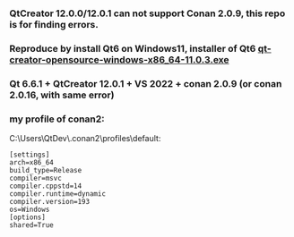 ### QtCreator 12.0.0/12.0.1 can not support Conan 2.0.9, this repo is for finding errors.

### Reproduce by install Qt6 on Windows11, installer of Qt6 [qt-creator-opensource-windows-x86_64-11.0.3.exe](https://qt.mirror.constant.com/official_releases/qtcreator/11.0/11.0.3/qt-creator-opensource-windows-x86_64-11.0.3.exe)
### Qt 6.6.1 + QtCreator 12.0.1 + VS 2022 + conan 2.0.9 (or conan 2.0.16, with same error)


### my profile of conan2:
C:\Users\QtDev\\.conan2\profiles\default:
```
[settings]
arch=x86_64
build_type=Release
compiler=msvc
compiler.cppstd=14
compiler.runtime=dynamic
compiler.version=193
os=Windows
[options]
shared=True
```
